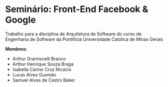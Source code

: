 # Seminário: Front-End Facebook & Google

Trabalho para a disciplina de Arquitetura de Software do curso de Engenharia de Software da Pontifícia Universidade Católica de Minas Gerais

**Membros:**
- Arthur Gramiscelli Branco
- Arthur Henrique Souza Braga
- Isabella Carine Cruz Nicácio
- Lucas Alves Gusmão
- Samuel Alves de Castro Baker

